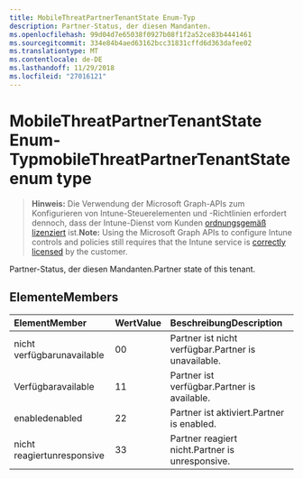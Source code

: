 ```yaml
---
title: MobileThreatPartnerTenantState Enum-Typ
description: Partner-Status, der diesen Mandanten.
ms.openlocfilehash: 99d04d7e65038f0927b08f1f2a52ce83b4441461
ms.sourcegitcommit: 334e84b4aed63162bcc31831cffd6d363dafee02
ms.translationtype: MT
ms.contentlocale: de-DE
ms.lasthandoff: 11/29/2018
ms.locfileid: "27016121"
---
```

# <a name="mobilethreatpartnertenantstate-enum-type"></a><span data-ttu-id="d7fa5-103">MobileThreatPartnerTenantState Enum-Typ</span><span class="sxs-lookup"><span data-stu-id="d7fa5-103">mobileThreatPartnerTenantState enum type</span></span>

> <span data-ttu-id="d7fa5-104">**Hinweis:** Die Verwendung der Microsoft Graph-APIs zum Konfigurieren von Intune-Steuerelementen und -Richtlinien erfordert dennoch, dass der Intune-Dienst vom Kunden [ordnungsgemäß lizenziert](https://go.microsoft.com/fwlink/?linkid=839381) ist.</span><span class="sxs-lookup"><span data-stu-id="d7fa5-104">**Note:** Using the Microsoft Graph APIs to configure Intune controls and policies still requires that the Intune service is [correctly licensed](https://go.microsoft.com/fwlink/?linkid=839381) by the customer.</span></span>

<span data-ttu-id="d7fa5-105">Partner-Status, der diesen Mandanten.</span><span class="sxs-lookup"><span data-stu-id="d7fa5-105">Partner state of this tenant.</span></span>
## <a name="members"></a><span data-ttu-id="d7fa5-106">Elemente</span><span class="sxs-lookup"><span data-stu-id="d7fa5-106">Members</span></span>
|<span data-ttu-id="d7fa5-107">Element</span><span class="sxs-lookup"><span data-stu-id="d7fa5-107">Member</span></span>|<span data-ttu-id="d7fa5-108">Wert</span><span class="sxs-lookup"><span data-stu-id="d7fa5-108">Value</span></span>|<span data-ttu-id="d7fa5-109">Beschreibung</span><span class="sxs-lookup"><span data-stu-id="d7fa5-109">Description</span></span>|
|:---|:---|:---|
|<span data-ttu-id="d7fa5-110">nicht verfügbar</span><span class="sxs-lookup"><span data-stu-id="d7fa5-110">unavailable</span></span>|<span data-ttu-id="d7fa5-111">0</span><span class="sxs-lookup"><span data-stu-id="d7fa5-111">0</span></span>|<span data-ttu-id="d7fa5-112">Partner ist nicht verfügbar.</span><span class="sxs-lookup"><span data-stu-id="d7fa5-112">Partner is unavailable.</span></span>|
|<span data-ttu-id="d7fa5-113">Verfügbar</span><span class="sxs-lookup"><span data-stu-id="d7fa5-113">available</span></span>|<span data-ttu-id="d7fa5-114">1</span><span class="sxs-lookup"><span data-stu-id="d7fa5-114">1</span></span>|<span data-ttu-id="d7fa5-115">Partner ist verfügbar.</span><span class="sxs-lookup"><span data-stu-id="d7fa5-115">Partner is available.</span></span>|
|<span data-ttu-id="d7fa5-116">enabled</span><span class="sxs-lookup"><span data-stu-id="d7fa5-116">enabled</span></span>|<span data-ttu-id="d7fa5-117">2</span><span class="sxs-lookup"><span data-stu-id="d7fa5-117">2</span></span>|<span data-ttu-id="d7fa5-118">Partner ist aktiviert.</span><span class="sxs-lookup"><span data-stu-id="d7fa5-118">Partner is enabled.</span></span>|
|<span data-ttu-id="d7fa5-119">nicht reagiert</span><span class="sxs-lookup"><span data-stu-id="d7fa5-119">unresponsive</span></span>|<span data-ttu-id="d7fa5-120">3</span><span class="sxs-lookup"><span data-stu-id="d7fa5-120">3</span></span>|<span data-ttu-id="d7fa5-121">Partner reagiert nicht.</span><span class="sxs-lookup"><span data-stu-id="d7fa5-121">Partner is unresponsive.</span></span>|



